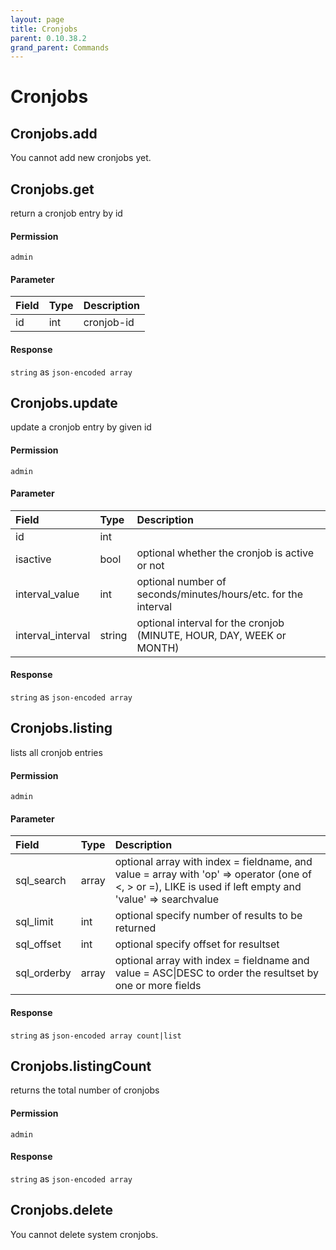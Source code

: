 ```yaml
---
layout: page
title: Cronjobs
parent: 0.10.38.2
grand_parent: Commands
---
```


# Cronjobs

## Cronjobs.add

You cannot add new cronjobs yet.

## Cronjobs.get

return a cronjob entry by id

#### Permission

`admin`

#### Parameter

| Field | Type | Description |
| :--- | :--- | :--- |
| id | int | cronjob-id |

#### Response

`string` as `json-encoded array`

## Cronjobs.update

update a cronjob entry by given id

#### Permission

`admin`

#### Parameter

| Field | Type | Description |
| :--- | :--- | :--- |
| id | int |  |
| isactive | bool | optional whether the cronjob is active or not |
| interval_value | int | optional number of seconds/minutes/hours/etc. for the interval |
| interval_interval | string | optional interval for the cronjob (MINUTE, HOUR, DAY, WEEK or MONTH) |

#### Response

`string` as `json-encoded array`

## Cronjobs.listing

lists all cronjob entries

#### Permission

`admin`

#### Parameter

| Field | Type | Description |
| :--- | :--- | :--- |
| sql_search | array | optional array with index = fieldname, and value = array with 'op' => operator (one of <, > or =), LIKE is used if left empty and 'value' => searchvalue |
| sql_limit | int | optional specify number of results to be returned |
| sql_offset | int | optional specify offset for resultset |
| sql_orderby | array | optional array with index = fieldname and value = ASC\|DESC to order the resultset by one or more fields |

#### Response

`string` as `json-encoded array count|list`

## Cronjobs.listingCount

returns the total number of cronjobs

#### Permission

`admin`

#### Response

`string` as `json-encoded array`

## Cronjobs.delete

You cannot delete system cronjobs.
